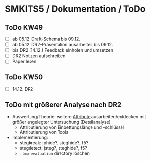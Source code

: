 # SMKITS5 / Dokumentation / ToDo
## ToDo KW49
- [ ] ab 05.12. Draft-Schema bis 09.12.
- [ ] ab 05.12. DR2-Präsentation ausarbeiten bis 09.12.
- [ ] bis DR2 (14.12.) Feedback einholen und umsetzen
- [ ] DR2 Notizen aufschreiben
- [ ] Paper lesen
## ToDo KW50
- [ ] 14.12. DR2
## ToDo mit größerer Analyse nach DR2
  - Auswertung/Theorie: weitere [Attribute](./tool-attrib.md) ausarbeiten/entdecken mit größer angelegter Untersuchung (Detailanalyse)
    - Attributierung von Einbettungslänge und -schlüssel
    - Attributierung von Tools
  - Implementierung:
    - stegbreak: jphide?, steghide?, f5?
    - stegdetect: jsteg?, steghide?, f5?
    - `.tmp-evaluation` directory löschen
